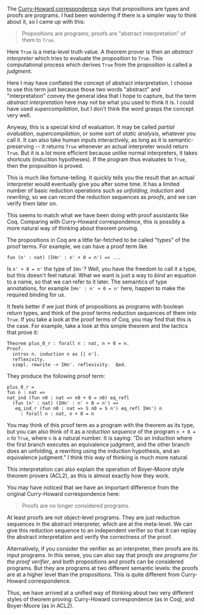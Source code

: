 <span>The</span> [Curry-Howard correspondence](http://en.wikipedia.org/wiki/Curry%E2%80%93Howard_correspondence) <span>says that propositions are types and proofs are programs. I had been wondering if there is a simpler way to think about it, so I came up with this:</span>

> <span>Propositions are programs; proofs are "abstract interpretation" of them to</span> `True`<span>.</span>

<span>Here</span> `True` <span>is a meta-level truth value. A theorem prover is then an</span> _abstract interpreter_ <span>which tries to evaluate the proposition to</span> `True`<span>. This computational process which derives</span> `True` <span>from the proposition is called a</span> _judgment_<span>.</span>

<span>Here I may have conflated the concept of abstract interpretation. I choose to use this term just because those two words "abstract" and "interpretation" convey the general idea that I hope to capture, but the term</span> _abstract interpretation_ <span>here may not be what you used to think it is. I could have used</span> _supercompilation_<span>, but I don't think the word grasps the concept very well.</span>

<span>Anyway, this is a special kind of evaluation. It may be called</span> _partial evaluation_<span>,</span> _supercompilation_<span>, or some sort of</span> _static analysis_<span>, whatever you call it. It can also take human inputs interactively, as long as it is semantic-preserving -- it returns</span> `True` <span>whenever an actual interpreter would return</span> `True`<span>. But it is a lot more efficient because unlike normal interpreters, it takes shortcuts (induction hypotheses). If the program thus evaluates to</span> `True`<span>, then the proposition is proved.</span>

<span>This is much like fortune-telling. It quickly tells you the result that an actual interpreter would eventually give you after some time. It has a limited number of basic reduction operations such as</span> _unfolding_<span>,</span> _induction_ <span>and</span> _rewriting_<span>, so we can record the reduction sequences as</span> _proofs_<span>, and we can verify them later on.</span>

This seems to match what we have been doing with proof assistants like Coq. Comparing with Curry-Howard correspondence, this is possibly a more natural way of thinking about theorem proving.

The propositions in Coq are a little far-fetched to be called "types" of the proof terms. For example, we can have a proof term like

    fun (n' : nat) (IHn' : n' + 0 = n') => ...

<span>Is</span> `n' + 0 = n'` <span>the type of</span> `IHn'`<span>? Well, you have the freedom to call it a type, but this doesn't feel natural. What we want is just a way to</span> _bind_ <span>an equation to a name, so that we can refer to it later. The semantics of type annotations, for example</span> `IHn' : n' + 0 = n'` <span>here, happen to make the required binding for us.</span>

<span>It feels better if we just think of propositions as programs with boolean return types, and think of the proof terms reduction sequences of them into</span> `True`<span>. If you take a look at the proof terms of Coq, you may find that this is the case. For example, take a look at this simple theorem and the tactics that prove it:</span>

    Theorem plus_0_r : forall n : nat, n + 0 = n.
    Proof.
      intros n. induction n as [| n'].
      reflexivity.
      simpl. rewrite -> IHn'. reflexivity.  Qed.

They produce the following proof term:

    plus_0_r = 
    fun n : nat =>
    nat_ind (fun n0 : nat => n0 + 0 = n0) eq_refl
      (fun (n' : nat) (IHn' : n' + 0 = n') =>
       eq_ind_r (fun n0 : nat => S n0 = S n') eq_refl IHn') n
         : forall n : nat, n + 0 = n

<span>You may think of this proof term as a program with the theorem as its type, but you can also think of it as a</span> _reduction sequence_ <span>of the program</span> `n + 0 = n` <span>to</span> `True`<span>, where</span> `n` <span>is a natural number. It is saying: "Do an induction where the first branch executes an equivalence judgment, and the other branch does an unfolding, a rewriting using the induction hypothesis, and an equivalence judgment." I think this way of thinking is much more natural.</span>

This interpretation can also explain the operation of Boyer-Moore style theorem provers (ACL2), as this is almost exactly how they work.

You may have noticed that we have an important difference from the original Curry-Howard correspondence here:

> Proofs are no longer considered programs.

At least proofs are not object-level programs. They are just reduction sequences in the abstract interpreter, which are at the meta-level. We can give this reduction sequence to an independent verifier so that it can replay the abstract interpretation and verify the correctness of the proof.

<span>Alternatively, if you consider the verifier as an interpreter, then proofs are its input programs. In this sense, you can also say that</span> _proofs are programs for the proof verifier_<span>, and both propositions and proofs can be considered programs. But they are programs at two different semantic levels: the proofs are at a higher level than the propositions. This is quite different from Curry-Howard correspondence.</span>

Thus, we have arrived at a unified way of thinking about two very different styles of theorem proving: Curry-Howard correspondence (as in Coq), and Boyer-Moore (as in ACL2).
